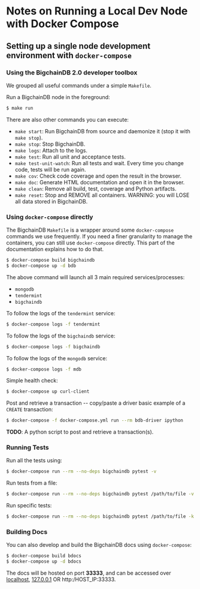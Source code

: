 <!---
Copyright BigchainDB GmbH and BigchainDB contributors
SPDX-License-Identifier: (Apache-2.0 AND CC-BY-4.0)
Code is Apache-2.0 and docs are CC-BY-4.0
--->

# Notes on Running a Local Dev Node with Docker Compose

## Setting up a single node development environment with ``docker-compose``

### Using the BigchainDB 2.0 developer toolbox
We grouped all useful commands under a simple `Makefile`.

Run a BigchainDB node in the foreground:
```bash
$ make run
```

There are also other commands you can execute:
- `make start`: Run BigchainDB from source and daemonize it (stop it with `make stop`).
- `make stop`: Stop BigchainDB.
- `make logs`: Attach to the logs.
- `make test`: Run all unit and acceptance tests.
- `make test-unit-watch`: Run all tests and wait. Every time you change code, tests will be run again.
- `make cov`: Check code coverage and open the result in the browser.
- `make doc`: Generate HTML documentation and open it in the browser.
- `make clean`: Remove all build, test, coverage and Python artifacts.
- `make reset`: Stop and REMOVE all containers. WARNING: you will LOSE all data stored in BigchainDB.


### Using `docker-compose` directly
The BigchainDB `Makefile` is a wrapper around some `docker-compose` commands we use frequently. If you need a finer granularity to manage the containers, you can still use `docker-compose` directly. This part of the documentation explains how to do that.

```bash
$ docker-compose build bigchaindb
$ docker-compose up -d bdb
```

The above command will launch all 3 main required services/processes:

* ``mongodb``
* ``tendermint``
* ``bigchaindb``

To follow the logs of the ``tendermint`` service:

```bash
$ docker-compose logs -f tendermint
```

To follow the logs of the ``bigchaindb`` service:

```bash
$ docker-compose logs -f bigchaindb
```

To follow the logs of the ``mongodb`` service:

```bash
$ docker-compose logs -f mdb
```

Simple health check:

```bash
$ docker-compose up curl-client
```

Post and retrieve a transaction -- copy/paste a driver basic example of a
``CREATE`` transaction:

```bash
$ docker-compose -f docker-compose.yml run --rm bdb-driver ipython
```

**TODO**: A python script to post and retrieve a transaction(s).

### Running Tests

Run all the tests using:

```bash
$ docker-compose run --rm --no-deps bigchaindb pytest -v
```

Run tests from a file:

```bash
$ docker-compose run --rm --no-deps bigchaindb pytest /path/to/file -v
```

Run specific tests:
```bash
$ docker-compose run --rm --no-deps bigchaindb pytest /path/to/file -k "<test_name>" -v
```

### Building Docs

You can also develop and build the BigchainDB docs using ``docker-compose``:

```bash
$ docker-compose build bdocs
$ docker-compose up -d bdocs
```

The docs will be hosted on port **33333**, and can be accessed over [localhost](http:/localhost:33333), [127.0.0.1](http:/127.0.0.1:33333)
OR http:/HOST_IP:33333.
